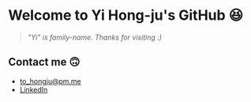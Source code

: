 # Welcome to Yi Hong-ju's GitHub 😆
> *"Yi" is family-name. Thanks for visiting :)*

## Contact me 🙃
* <to_hongju@pm.me>
* [LinkedIn](https://www.linkedin.com/in/%ED%99%8D%EC%A3%BC-%EC%9D%B4-356117245/)

